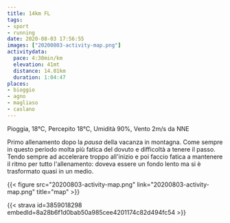 ```yaml
---
title: 14km FL
tags:
- sport
- running
date: 2020-08-03 17:56:55
images: ["20200803-activity-map.png"]
activitydata:
  pace: 4:38min/km
  elevation: 41mt
  distance: 14.01km
  duration: 1:04:47
places:
- bioggio
- agno
- magliaso
- caslano
---
```


Pioggia, 18°C, Percepito 18°C, Umidità 90%, Vento 2m/s da NNE

Primo allenamento dopo la _pausa_ della vacanza in montagna. 
Come sempre in questo periodo molta più fatica del dovuto e difficoltà a tenere il passo. Tendo sempre ad accelerare troppo all'inizio e poi faccio fatica a mantenere il ritmo per tutto l'allenamento: doveva essere un fondo lento ma si è trasformato quasi in un medio.

{{< figure src="20200803-activity-map.png" link="20200803-activity-map.png" title="map" >}}


{{< strava id=3859018298 embedId=8a28b6f1d0bab50a985cee4201174c82d494fc54 >}}
